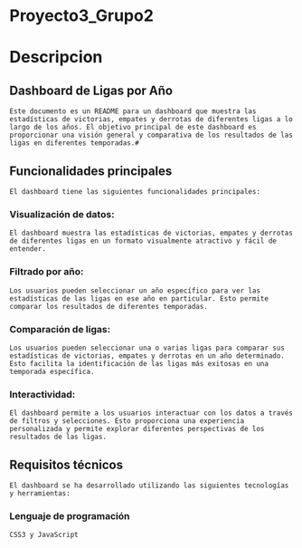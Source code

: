 # Proyecto3_Grupo2

# Descripcion

## Dashboard de Ligas por Año
``` 
Este documento es un README para un dashboard que muestra las estadísticas de victorias, empates y derrotas de diferentes ligas a lo largo de los años. El objetivo principal de este dashboard es proporcionar una visión general y comparativa de los resultados de las ligas en diferentes temporadas.#
```

## Funcionalidades principales
```
El dashboard tiene las siguientes funcionalidades principales:
```

### Visualización de datos: 
```
El dashboard muestra las estadísticas de victorias, empates y derrotas de diferentes ligas en un formato visualmente atractivo y fácil de entender.
```

### Filtrado por año: 
```
Los usuarios pueden seleccionar un año específico para ver las estadísticas de las ligas en ese año en particular. Esto permite comparar los resultados de diferentes temporadas.
```

### Comparación de ligas: 
```
Los usuarios pueden seleccionar una o varias ligas para comparar sus estadísticas de victorias, empates y derrotas en un año determinado. Esto facilita la identificación de las ligas más exitosas en una temporada específica.
```

### Interactividad: 
```
El dashboard permite a los usuarios interactuar con los datos a través de filtros y selecciones. Esto proporciona una experiencia personalizada y permite explorar diferentes perspectivas de los resultados de las ligas.
```

## Requisitos técnicos
```
El dashboard se ha desarrollado utilizando las siguientes tecnologías y herramientas:
```

### Lenguaje de programación 
```
CSS3 y JavaScript 
```